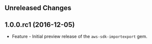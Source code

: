 Unreleased Changes
------------------

1.0.0.rc1 (2016-12-05)
------------------

* Feature - Initial preview release of the `aws-sdk-importexport` gem.

